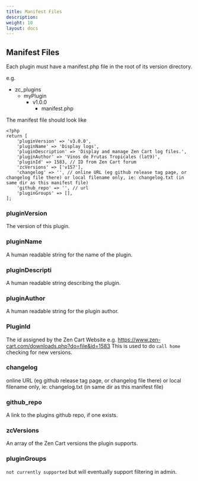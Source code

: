 ```yaml
---
title: Manifest Files
description:  
weight: 10
layout: docs
---
```


## Manifest Files

Each plugin must have a manifest.php file in the root of its version directory.

e.g. 

  - zc_plugins
    - myPlugin
      -  v1.0.0
         - manifest.php
      
      
The  manifest file should look like

```
<?php
return [
    'pluginVersion' => 'v3.0.0',
    'pluginName' => 'Display logs',
    'pluginDescription' => 'Display and manage Zen Cart log files.',
    'pluginAuthor' => 'Vinos de Frutas Tropicales (lat9)',
    'pluginId' => 1583, // ID from Zen Cart forum
    'zcVersions' => ['v157'],
    'changelog' => '', // online URL (eg github release tag page, or changelog file there) or local filename only, ie: changelog.txt (in same dir as this manifest file)
    'github_repo' => '', // url
    'pluginGroups' => [],
];
```

### pluginVersion

The version of this plugin. 

### pluginName

A human readable string for the name of the plugin.

### pluginDescripti

A human readable string describing the plugin.

### pluginAuthor

A human readable string for the plugin author.

### PluginId

The id assigned by the Zen Cart Website 
e.g. https://www.zen-cart.com/downloads.php?do=file&id=1583
This is used to do `call home` checking for new versions.

### changelog

online URL (eg github release tag page, or changelog file there) or local filename only, ie: changelog.txt (in same dir as this manifest file)

### github_repo

A link to the plugins github repo, if one exists.

### zcVersions

An array of the Zen Cart versions the plugin supports.

### pluginGroups

`not currently supported` but will eventually support filtering in admin.

